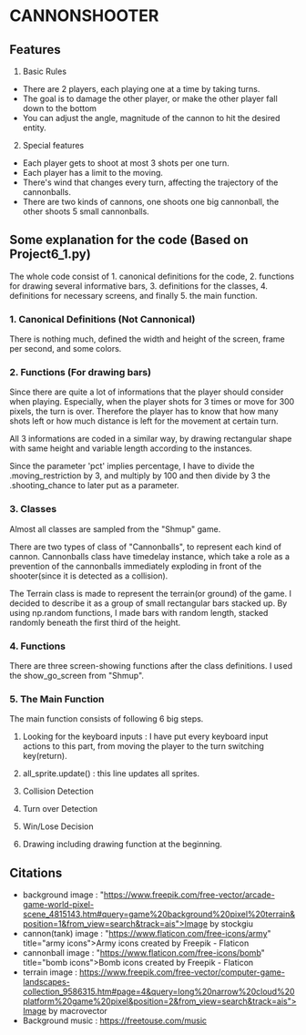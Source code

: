 # CANNONSHOOTER

## Features

1. Basic Rules
- There are 2 players, each playing one at a time by taking turns.
- The goal is to damage the other player, or make the other player fall down to the bottom
- You can adjust the angle, magnitude of the cannon to hit the desired entity.
    

2. Special features
- Each player gets to shoot at most 3 shots per one turn.
- Each player has a limit to the moving.
- There's wind that changes every turn, affecting the trajectory of the cannonballs.
- There are two kinds of cannons, one shoots one big cannonball, the other shoots 5 small cannonballs.


## Some explanation for the code (Based on Project6_1.py)

The whole code consist of 1. canonical definitions for the code, 2. functions for drawing several informative bars, 3. definitions for the classes, 4. definitions for necessary screens, and finally 5. the main function.

### 1. Canonical Definitions (Not Cannonical)

There is nothing much, defined the width and height of the screen, frame per second, and some colors.

### 2. Functions (For drawing bars)

Since there are quite a lot of informations that the player should consider when playing. Especially, when the player shots for 3 times or move for 300 pixels, the turn is over. Therefore the player has to know that how many shots left or how much distance is left for the movement at certain turn.

All 3 informations are coded in a similar way, by drawing rectangular shape with same height and variable length according to the instances.

Since the parameter 'pct' implies percentage, I have to divide the .moving_restriction by 3, and multiply by 100 and then divide by 3 the .shooting_chance to later put as a parameter.

### 3. Classes

Almost all classes are sampled from the "Shmup" game. 

There are two types of class of "Cannonballs", to represent each kind of cannon. Cannonballs class have timedelay instance, which take a role as a prevention of the cannonballs immediately exploding in front of the shooter(since it is detected as a collision).

The Terrain class is made to represent the terrain(or ground) of the game. I decided to describe it as a group of small rectangular bars stacked up. By using np.random functions, I made bars with random length, stacked randomly beneath the first third of the height.

### 4. Functions

There are three screen-showing functions after the class definitions. I used the show_go_screen from "Shmup".

### 5. The Main Function

The main function consists of following 6 big steps.

1. Looking for the keyboard inputs : I have put every keyboard input actions to this part, from moving the player to the turn switching key(return).

1. all_sprite.update() : this line updates all sprites.

2. Collision Detection

3. Turn over Detection

4. Win/Lose Decision

5. Drawing including drawing function at the beginning.

## Citations
 - background image : "https://www.freepik.com/free-vector/arcade-game-world-pixel-scene_4815143.htm#query=game%20background%20pixel%20terrain&position=1&from_view=search&track=ais">Image by stockgiu
 - cannon(tank) image : "https://www.flaticon.com/free-icons/army" title="army icons">Army icons created by Freepik - Flaticon
 - cannonball image : "https://www.flaticon.com/free-icons/bomb" title="bomb icons">Bomb icons created by Freepik - Flaticon
 - terrain image : https://www.freepik.com/free-vector/computer-game-landscapes-collection_9586315.htm#page=4&query=long%20narrow%20cloud%20platform%20game%20pixel&position=2&from_view=search&track=ais">Image by macrovector
 - Background music : https://freetouse.com/music
